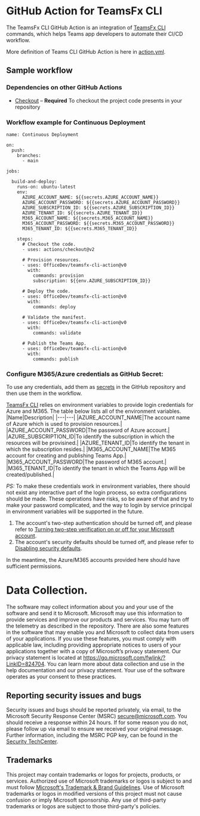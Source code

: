 # GitHub Action for TeamsFx CLI


The TeamsFx CLI GitHub Action is an integration of [TeamsFx CLI](https://www.npmjs.com/package/@microsoft/teamsfx-cli) commands, which helps Teams app developers to automate their CI/CD workflow.

More definition of Teams CLI GitHub Action is here in [action.yml](https://github.com/OfficeDev/teamsfx-cli-action/blob/main/action.yml).

## Sample workflow 

### Dependencies on other GitHub Actions
* [Checkout](https://github.com/actions/checkout) – **Required** To checkout the project code presents in your repository
### Workflow example for Continuous Deployment
```
name: Continuous Deployment

on:
  push:
    branches:
      - main

jobs:

  build-and-deploy:
    runs-on: ubuntu-latest
    env:
      AZURE_ACCOUNT_NAME: ${{secrets.AZURE_ACCOUNT_NAME}}
      AZURE_ACCOUNT_PASSWORD: ${{secrets.AZURE_ACCOUNT_PASSWORD}}
      AZURE_SUBSCRIPTION_ID: ${{secrets.AZURE_SUBSCRIPTION_ID}}
      AZURE_TENANT_ID: ${{secrets.AZURE_TENANT_ID}}
      M365_ACCOUNT_NAME: ${{secrets.M365_ACCOUNT_NAME}}
      M365_ACCOUNT_PASSWORD: ${{secrets.M365_ACCOUNT_PASSWORD}}
      M365_TENANT_ID: ${{secrets.M365_TENANT_ID}}

    steps:
      # Checkout the code.
      - uses: actions/checkout@v2
      
      # Provision resources.
      - uses: OfficeDev/teamsfx-cli-action@v0
        with:
          commands: provision
          subscription: ${{env.AZURE_SUBSCRIPTION_ID}}
    
      # Deploy the code.
      - uses: OfficeDev/teamsfx-cli-action@v0
        with:
          commands: deploy

      # Validate the manifest.
      - uses: OfficeDev/teamsfx-cli-action@v0
        with:
          commands: validate

      # Publish the Teams App.
      - uses: OfficeDev/teamsfx-cli-action@v0
        with:
          commands: publish
```

### Configure M365/Azure credentials as GitHub Secret:

To use any credentials, add them as [secrets](https://docs.github.com/en/actions/configuring-and-managing-workflows/creating-and-storing-encrypted-secrets) in the GitHub repository and then use them in the workflow.

[TeamsFx CLI](https://www.npmjs.com/package/@microsoft/teamsfx-cli) relies on environment variables to provide login credentials for Azure and M365. The table below lists all of the environment variables.
|Name|Description|
|---|---|
|AZURE_ACCOUNT_NAME|The account name of Azure which is used to provision resources.|
|AZURE_ACCOUNT_PASSWORD|The password of Azure account.|
|AZURE_SUBSCRIPTION_ID|To identify the subscription in which the resources will be provisined.|
|AZURE_TENANT_ID|To identify the tenant in which the subscription resides.|
|M365_ACCOUNT_NAME|The M365 account for creating and publishing Teams App.|
|M365_ACCOUNT_PASSWORD|The password of M365 account.|
|M365_TENANT_ID|To identify the tenant in which the Teams App will be created/published.|

*PS:* To make these credentials work in environment variables, there should not exist any interactive part of the login process, so extra configurations should be made. These operations have risks, so be aware of that and try to make your password complicated, and the way to login by service principal in environment variables will be supported in the future.
1. The account's two-step authentication should be turned off, and please refer to [Turning two-step verification on or off for your Microsoft account](https://support.microsoft.com/en-us/account-billing/turning-two-step-verification-on-or-off-for-your-microsoft-account-b1a56fc2-caf3-a5a1-f7e3-4309e99987ca).
2. The account's security defaults should be turned off, and please refer to [Disabling security defaults](https://docs.microsoft.com/en-us/azure/active-directory/fundamentals/concept-fundamentals-security-defaults#disabling-security-defaults).

In the meantime, the Azure/M365 accounts provided here should have sufficient permissions.

# Data Collection. 

The software may collect information about you and your use of the software and send it to Microsoft. Microsoft may use this information to provide services and improve our products and services. You may turn off the telemetry as described in the repository. There are also some features in the software that may enable you and Microsoft to collect data from users of your applications. If you use these features, you must comply with applicable law, including providing appropriate notices to users of your applications together with a copy of Microsoft’s privacy statement. Our privacy statement is located at https://go.microsoft.com/fwlink/?LinkID=824704. You can learn more about data collection and use in the help documentation and our privacy statement. Your use of the software operates as your consent to these practices.

## Reporting security issues and bugs

Security issues and bugs should be reported privately, via email, to the Microsoft Security Response Center (MSRC) secure@microsoft.com. You should receive a response within 24 hours. If for some reason you do not, please follow up via email to ensure we received your original message. Further information, including the MSRC PGP key, can be found in the [Security TechCenter](https://www.microsoft.com/en-us/msrc/faqs-report-an-issue?rtc=1).

## Trademarks

This project may contain trademarks or logos for projects, products, or services. Authorized use of Microsoft 
trademarks or logos is subject to and must follow 
[Microsoft's Trademark & Brand Guidelines](https://www.microsoft.com/en-us/legal/intellectualproperty/trademarks/usage/general).
Use of Microsoft trademarks or logos in modified versions of this project must not cause confusion or imply Microsoft sponsorship.
Any use of third-party trademarks or logos are subject to those third-party's policies.
